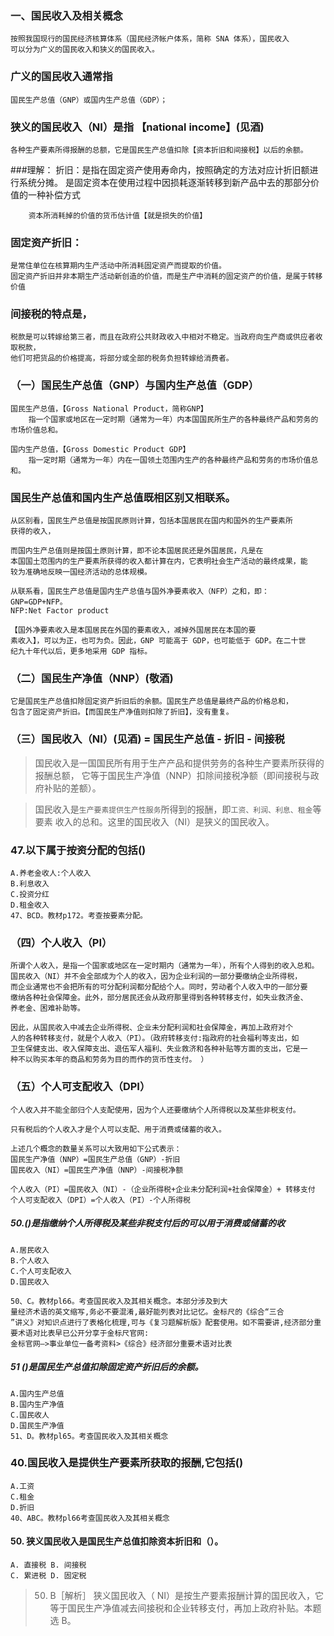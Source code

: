 ### 一、国民收入及相关概念
    按照我国现行的国民经济核算体系（国民经济帐户体系，简称 SNA 体系），国民收入
    可以分为广义的国民收入和狭义的国民收入。
### 广义的国民收入通常指
    国民生产总值（GNP）或国内生产总值（GDP）；
    
### 狭义的国民收入（NI）是指 【national income】(见酒)
    各种生产要素所得报酬的总额，它是国民生产总值扣除【资本折旧和间接税】以后的余额。

###理解：
        折旧：是指在固定资产使用寿命内，按照确定的方法对应计折旧额进行系统分摊。
            是固定资本在使用过程中因损耗逐渐转移到新产品中去的那部分价值的一种补偿方式
            
        资本所消耗掉的价值的货币估计值【就是损失的价值】

### 固定资产折旧：
    是常住单位在核算期内生产活动中所消耗固定资产而提取的价值。
    固定资产折旧并非本期生产活动新创造的价值，而是生产中消耗的固定资产的价值，是属于转移价值        

### 间接税的特点是，
    税款是可以转嫁给第三者，而且在政府公共财政收入中相对不稳定。当政府向生产商或供应者收取税款，
    他们可把货品的价格提高，将部分或全部的税务负担转嫁给消费者。    

### （一）国民生产总值（GNP）与国内生产总值（GDP）
    国民生产总值，【Gross National Product，简称GNP】
        指一个国家或地区在一定时期（通常为一年）内本国国民所生产的各种最终产品和劳务的市场价值总和。
        
    国内生产总值，【Gross Domestic Product GDP】
        指一定时期（通常为一年）内在一国领土范围内生产的各种最终产品和劳务的市场价值总和。

### 国民生产总值和国内生产总值既相区别又相联系。
    从区别看，国民生产总值是按国民原则计算，包括本国居民在国内和国外的生产要素所
    获得的收入，
    
    而国内生产总值则是按国土原则计算，即不论本国居民还是外国居民，凡是在
    本国国土范围内的生产要素所获得的收入都计算在内，它表明社会生产活动的最终成果，能
    较为准确地反映一国经济活动的总体规模。

    从联系看，国民生产总值是国内生产总值与国外净要素收入（NFP）之和，即：
    GNP=GDP+NFP。
    NFP:Net Factor product
    
    【国外净要素收入是本国居民在外国的要素收入，减掉外国居民在本国的要
    素收入】，可以为正，也可为负。因此，GNP 可能高于 GDP，也可能低于 GDP。在二十世
    纪九十年代以后，更多地采用 GDP 指标。
    
### （二）国民生产净值（NNP）(敬酒)
    它是国民生产总值扣除固定资产折旧后的余额。国民生产总值是最终产品的价格总和，
    包含了固定资产折旧。【而国民生产净值则扣除了折旧】，没有重复。

### （三）国民收入（NI）(见酒) = 国民生产总值 - 折旧 - 间接税
>   国民收入是一国国民所有用于生产产品和提供劳务的各种生产要素所获得的报酬总额，
    它等于国民生产净值（NNP）扣除间接税净额（即间接税与政府补贴的差额）。
    
>   国民收入是`生产要素提供生产性服务`所得到的报酬，即`工资、利润、利息、租金`等要素
    收入的总和。这里的国民收入（NI）是狭义的国民收入。

### 47.以下属于按资分配的包括()
    A.养老金收人:个人收入
    B.利息收入
    C.投资分红
    D.租金收入
    47、BCD。教材p172。考查按要素分配。

### （四）个人收入（PI）
    所谓个人收入，是指一个国家或地区在一定时期内（通常为一年），所有个人得到的收入总和。
    国民收入（NI）并不会全部成为个人的收入，因为企业利润的一部分要缴纳企业所得税，
    而企业通常也不会把所有的可分配利润都分配给个人。同时，劳动者个人收入中的一部分要
    缴纳各种社会保障金。此外，部分居民还会从政府那里得到各种转移支付，如失业救济金、
    养老金、困难补助等。

    因此，从国民收入中减去企业所得税、企业未分配利润和社会保障金，再加上政府对个
    人的各种转移支付，就是个人收入（PI）。（政府转移支付:指政府的社会福利等支出，如
    卫生保健支出、收入保障支出、退伍军人福利、失业救济和各种补贴等方面的支出，它是一
    种不以购买本年的商品和劳务为目的而作的货币性支付。 ）

### （五）个人可支配收入（DPI）
    个人收入并不能全部归个人支配使用，因为个人还要缴纳个人所得税以及某些非税支付。
    
    只有税后的个人收入才是个人可以支配、用于消费或储蓄的收入。

    上述几个概念的数量关系可以大致用如下公式表示：
    国民生产净值（NNP）=国民生产总值（GNP）-折旧
    国民收入（NI）=国民生产净值（NNP）-间接税净额
    
    个人收入（PI）=国民收入（NI）-（企业所得税+企业未分配利润+社会保障金）+ 转移支付
    个人可支配收入（DPI）=个人收入（PI）-个人所得税


##### 50.()是指缴纳个人所得税及某些非税支付后的可以用于消费或储蓄的收
    A.居民收入
    B.个人收入
    C.个人可支配收入
    D.国民收入
    
    50、C。教材pl66。考查国民收入及其相关概念。本部分涉及到大
    量经济术语的英文缩写,务必不要混淆,最好能列表对比记忆。金标尺的《综合“三合
    ”讲义》对知识点进行了表格化梳理,可与《复习题解析版》配套使用。如不需要讲,经济部分重要术语对比表早已公开分享于金标尺官网:
    金标官网—>事业单位一备考资料>《综合》经济部分重要术语对比表
    
##### 51 ()是国民生产总值扣除固定资产折旧后的余额。
    A.国内生产总值
    B.国内生产净值
    C.国民收人
    D.国民生产净值
    51、D。教材pl65。考查国民收入及其相关概念

### 40.国民收入是提供生产要素所获取的报酬,它包括()
    A.工资
    C.租金
    D.折旧
    40、ABC。教材pl66考查国民收入及其相关概念

#### 50. 狭义国民收入是国民生产总值扣除资本折旧和（）。
    A. 直接税 B. 间接税
    C. 累进税 D. 固定税
>   50. B［解析］ 狭义国民收入（ NI）是按生产要素报酬计算的国民收入，它
    等于国民生产净值减去间接税和企业转移支付，再加上政府补贴。本题选 B。

















